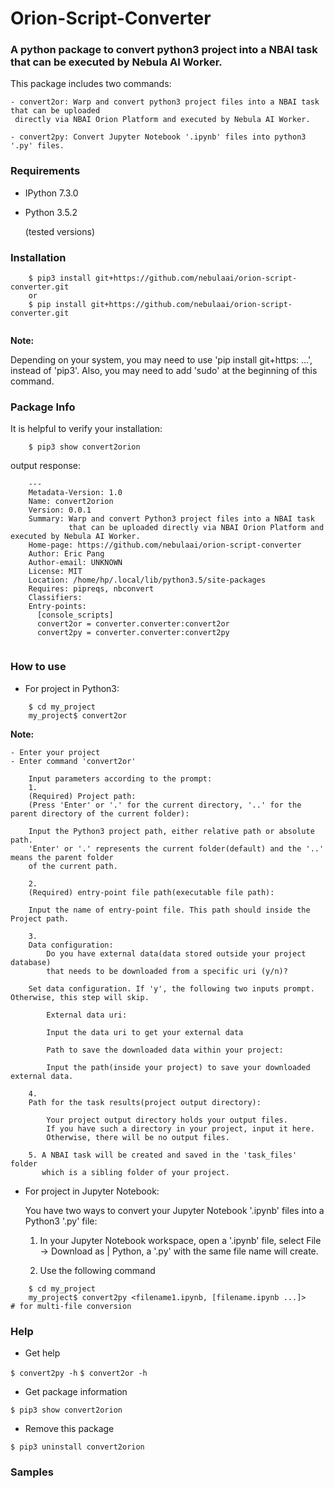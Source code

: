 # Orion-Script-Converter


### A python package to convert python3 project into a NBAI task that can be executed by Nebula AI Worker.
  
This package includes two commands:
```
- convert2or: Warp and convert python3 project files into a NBAI task that can be uploaded
 directly via NBAI Orion Platform and executed by Nebula AI Worker.
    
- convert2py: Convert Jupyter Notebook '.ipynb' files into python3 '.py' files.

```
    
### Requirements
- IPython 7.3.0 
- Python 3.5.2

  (tested versions)

### Installation

```
    $ pip3 install git+https://github.com/nebulaai/orion-script-converter.git  
    or
    $ pip install git+https://github.com/nebulaai/orion-script-converter.git  
    
```

**Note:** 

Depending on your system, you may need to use 'pip install git+https: ...', 
instead of 'pip3'. Also, you may need to add 'sudo' at the beginning of this command.

 
### Package Info

It is helpful to verify your installation: 

```
    $ pip3 show convert2orion  
```

output response:


```
    ---
    Metadata-Version: 1.0
    Name: convert2orion
    Version: 0.0.1
    Summary: Warp and convert Python3 project files into a NBAI task 
             that can be uploaded directly via NBAI Orion Platform and executed by Nebula AI Worker.
    Home-page: https://github.com/nebulaai/orion-script-converter
    Author: Eric Pang
    Author-email: UNKNOWN
    License: MIT
    Location: /home/hp/.local/lib/python3.5/site-packages
    Requires: pipreqs, nbconvert
    Classifiers:
    Entry-points:
      [console_scripts]
      convert2or = converter.converter:convert2or
      convert2py = converter.converter:convert2py
  
```

### How to use

- For project in Python3:

```
    $ cd my_project   
    my_project$ convert2or
``` 

  **Note:**

    - Enter your project
    - Enter command 'convert2or'
    
        Input parameters according to the prompt:
        1. 
        (Required) Project path: 
	    (Press 'Enter' or '.' for the current directory, '..' for the parent directory of the current folder): 
        
        Input the Python3 project path, either relative path or absolute path. 
        'Enter' or '.' represents the current folder(default) and the '..' means the parent folder 
        of the current path.
        
        2.
        (Required) entry-point file path(executable file path):
        
        Input the name of entry-point file. This path should inside the Project path.
        
        3.
        Data configuration: 
	        Do you have external data(data stored outside your project database)
	        that needs to be downloaded from a specific uri (y/n)?
	        
        Set data configuration. If 'y', the following two inputs prompt. Otherwise, this step will skip.
        
            External data uri:  
            
            Input the data uri to get your external data
            
            Path to save the downloaded data within your project:
            
            Input the path(inside your project) to save your downloaded external data.  
            
        4. 
        Path for the task results(project output directory):
        
            Your project output directory holds your output files. 
            If you have such a directory in your project, input it here. 
            Otherwise, there will be no output files.
            
        5. A NBAI task will be created and saved in the 'task_files' folder 
           which is a sibling folder of your project. 

        
- For project in Jupyter Notebook:

    You have two ways to convert your Jupyter Notebook '.ipynb' files into a Python3 '.py' file:
    
    1. In your Jupyter Notebook workspace, open a '.ipynb' file, select File -> Download as | Python, 
    a '.py' with the same file name will create.
    
    2. Use the following command
```
    $ cd my_project   
    my_project$ convert2py <filename1.ipynb, [filename.ipynb ...]>     # for multi-file conversion
```

### Help
- Get help

`$ convert2py -h`
`$ convert2or -h`

- Get package information

`$ pip3 show convert2orion`

- Remove this package

`$ pip3 uninstall convert2orion`

### Samples




